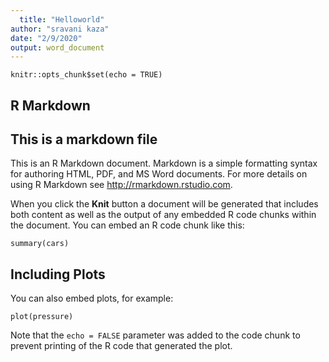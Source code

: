 ```yaml
---
  title: "Helloworld"
author: "sravani kaza"
date: "2/9/2020"
output: word_document
---
```

  
  ```{r setup, include=FALSE}
knitr::opts_chunk$set(echo = TRUE)
```

## R Markdown
## This is a markdown file

This is an R Markdown document. Markdown is a simple formatting syntax for authoring HTML, PDF, and MS Word documents. For more details on using R Markdown see <http://rmarkdown.rstudio.com>.

When you click the **Knit** button a document will be generated that includes both content as well as the output of any embedded R code chunks within the document. You can embed an R code chunk like this:
  
  ```{r cars}
summary(cars)
```

## Including Plots

You can also embed plots, for example:
  
  ```{r pressure, echo=FALSE}
plot(pressure)
```

Note that the `echo = FALSE` parameter was added to the code chunk to prevent printing of the R code that generated the plot.
